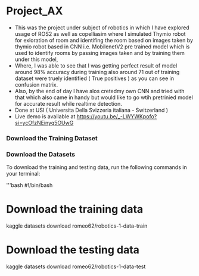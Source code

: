 # Project_AX
- This was the project under subject of robotics in which I have explored usage of ROS2 as well as copelliasim where I simulated Thymio robot for exloration of room and identifing the room based on images taken by thymio robot based in CNN i.e. MobilenetV2 pre trained model which is used to identify rooms by passing images taken and by training them under this model,
- Where, I was able to see that I was getting perfect result of model around 98% accuracy during training also around 71 out of training dataset were truely identified ( True positives ) as you can see in confusion matrix.
- Also, by the end of day I have alos cretedmy own CNN and tried with that which  also came in handy but would like to go wtih pretrinied model for accurate result while realtime detection.
- Done at USI ( Universita Della Svizzeria italiana - Switzerland )
- Live demo is available at https://youtu.be/_-LWYWKpofo?si=ycOfzNEinyq5OUwG


### Download the Training Dataset

### Download the Datasets

To download the training and testing data, run the following commands in your terminal:

'''bash
#!/bin/bash
# Download the training data
kaggle datasets download romeo62/robotics-1-data-train


# Download the testing data
kaggle datasets download romeo62/robotics-1-data-test


